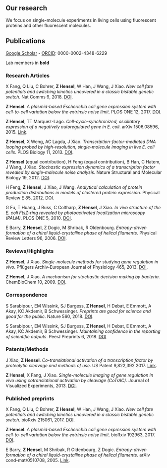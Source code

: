## Our research

We focus on single-molecule experiments in living cells using fluorescent proteins and other fluorescent molecules.

## Publications

[Google Scholar](https://scholar.google.com/citations?user=QwsENLQAAAAJ&hl=en) - [ORCID](https://orcid.org/0000-0002-4348-6229): 0000-0002-4348-6229

Lab members in **bold**

### Research Articles

X Fang, Q Liu, C Bohrer, **Z Hensel**, W Han, J Wang, J Xiao. 
*New cell fate potentials and switching kinetics uncovered in a classic bistable genetic switch*. 
Nat Comms 9, 2018.
[DOI](https://doi.org/10.1038/s41467-018-05071-1).

**Z Hensel**. 
*A plasmid-based Escherichia coli gene expression system with cell-to-cell variation below the extrinsic noise limit*. 
PLOS ONE 12, 2017. 
[DOI](https://doi.org/10.1371/journal.pone.0187259).

**Z Hensel**, TT Marquez-Lago. 
*Cell-cycle-synchronized, oscillatory expression of a negatively autoregulated gene in E. coli*. 
arXiv 1506.08596, 2015. 
[Link](https://arxiv.org/abs/1506.08596).

**Z Hensel**, X Weng, AC Lagda, J Xiao. 
*Transcription-factor-mediated DNA looping probed by high-resolution, single-molecule imaging in live E. coli cells*. 
PLOS Biology 11, 2013. 
[DOI](https://doi.org/10.1371/journal.pbio.1001591).

**Z Hensel** (equal contribution), H Feng (equal contribution), B Han, C Hatem, J Wang, J Xiao. 
*Stochastic expression dynamics of a transcription factor revealed by single-molecule noise analysis*. 
Nature Structural and Molecular Biology 19, 2012. 
[DOI](https://doi.org/10.1038/nsmb.2336).

H Feng, **Z Hensel**, J Xiao, J Wang. 
*Analytical calculation of protein production distributions in models of clustered protein expression*. 
Physical Review E 85, 2012. 
[DOI](https://doi.org/10.1103/PhysRevE.85.031904).

G Fu, T Huang, J Buss, C Coltharp, **Z Hensel**, J Xiao. 
*In vivo structure of the E. coli FtsZ-ring revealed by photoactivated localization microscopy (PALM)*. 
PLOS ONE 5, 2010. 
[DOI](https://doi.org/10.1371/journal.pone.0012680).

E Barry, **Z Hensel**, Z Dogic, M Shribak, R Oldenbourg. 
*Entropy-driven formation of a chiral liquid-crystalline phase of helical filaments*. 
Physical Review Letters 96, 2006. 
[DOI](https://doi.org/10.1103/PhysRevLett.96.018305).

### Reviews/Highlights

**Z Hensel**, J Xiao. 
*Single-molecule methods for studying gene regulation in vivo*. 
Pflügers Archiv-European Journal of Physiology 465, 2013. 
[DOI](https://doi.org/10.1007/s00424-013-1243-y).

**Z Hensel**, J Xiao. 
*A mechanism for stochastic decision making by bacteria*. 
ChemBioChem 10, 2009. 
[DOI](https://doi.org/10.1002/cbic.200800824).

### Correspondence

S Sarabipour, EM Wissink, SJ Burgess, **Z Hensel**, H Debat, E Emmott, A Akay, KC Akdemir, B Schwessinger.
*Preprints are good for science and good for the public*.
Nature 560, 2018.
[DOI](https://doi.org/10.1038/d41586-018-06054-4).

S Sarabipour, EM Wissink, SJ Burgess, **Z Hensel**, H Debat, E Emmott, A Akay, KC Akdemir, B Schwessinger.
*Maintaining confidence in the reporting of scientific outputs*.
PeerJ Preprints 6, 2018.
[DOI](https://doi.org/10.7287/peerj.preprints.27098v1)


### Patents/Methods

J Xiao, **Z Hensel**. 
*Co-translational activation of a transcription factor by proteolytic cleavage and methods of use*. 
US Patent 9,822,392 2017. 
[Link](https://patents.google.com/patent/US9822392B2/en).

**Z Hensel**, X Fang, J Xiao. 
*Single-molecule imaging of gene regulation in vivo using cotranslational activation by cleavage (CoTrAC)*. 
Journal of Visualized Experiments, 2013. 
[DOI](https://doi.org/10.3791/50042).

### Published preprints

X Fang, Q Liu, C Bohrer, **Z Hensel**, W Han, J Wang, J Xiao. 
*New cell fate potentials and switching kinetics uncovered in a classic bistable genetic switch*. 
bioRxiv 215061, 2017. 
[DOI](https://doi.org/10.1101/215061).

**Z Hensel**. 
*A plasmid-based Escherichia coli gene expression system with cell-to-cell variation below the extrinsic noise limit*. 
bioRxiv 192963, 2017. 
[DOI](https://doi.org/10.1101/192963).

E Barry, **Z Hensel**, M Shribak, R Oldenbourg, Z Dogic. 
*Entropy-driven formation of a chiral liquid-crystalline phase of helical filaments*. 
arXiv cond-mat/0510708, 2005. 
[Link](https://arxiv.org/abs/cond-mat/0510708).